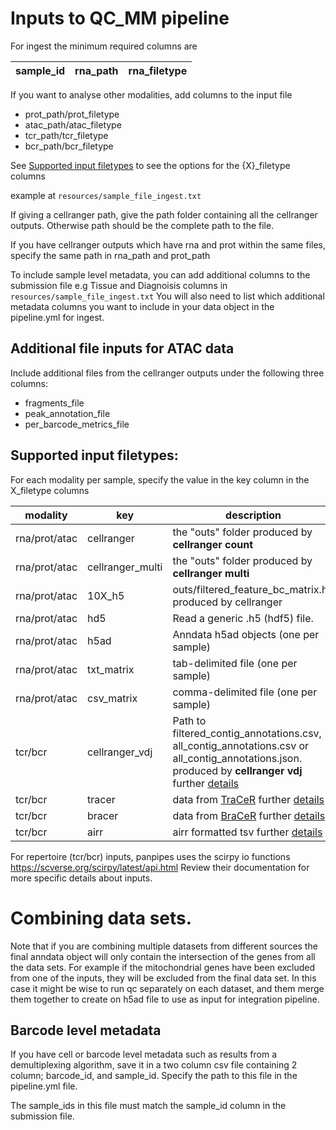 
# Inputs to QC_MM pipeline

For ingest the minimum required columns are

sample_id | rna_path | rna_filetype  
----------|----------|-------------


If you want to analyse other modalities, add columns to the input file

- prot_path/prot_filetype
- atac_path/atac_filetype
- tcr_path/tcr_filetype
- bcr_path/bcr_filetype

See [Supported input filetypes](##Supported-input-filetypes) to see the options for the {X}_filetype columns

example at `resources/sample_file_ingest.txt`

If giving a cellranger path, give the path folder containing all the cellranger outputs. Otherwise path should be the complete path to the file. 

If you have cellranger outputs which have rna and prot within the same files, specify the same path in rna_path and prot_path

To include sample level metadata, you can add additional columns to the submission file
e.g Tissue and Diagnoisis columns in `resources/sample_file_ingest.txt`
You will also need to list which additional metadata columns you want to include in your data object in the pipeline.yml for ingest.

## Additional file inputs for ATAC data
Include additional files from the cellranger outputs under the following three columns:
- fragments_file 
- peak_annotation_file
- per_barcode_metrics_file

## Supported input filetypes:

For each modality per sample, specify the value in the key column in the X_filetype columns

modality    |key       |description
------------|----------|----------
rna/prot/atac|cellranger| the "outs" folder produced by **cellranger count**
rna/prot/atac|cellranger_multi| the "outs" folder produced by **cellranger multi**
rna/prot/atac|10X_h5   | outs/filtered_feature_bc_matrix.h5 produced by cellranger
rna/prot/atac|hd5 | Read a generic .h5 (hdf5) file.
rna/prot/atac|h5ad  | Anndata h5ad objects (one per sample)
rna/prot/atac|txt_matrix  | tab-delimited file (one per sample)
rna/prot/atac|csv_matrix  | comma-delimited file (one per sample)
tcr/bcr     |cellranger_vdj| Path to filtered_contig_annotations.csv, all_contig_annotations.csv or all_contig_annotations.json.  produced by **cellranger vdj** further [details](https://scverse.org/scirpy/latest/generated/scirpy.io.read_10x_vdj.html)
tcr/bcr     |tracer| data from [TraCeR](https://github.com/Teichlab/tracer) further [details](https://scverse.org/scirpy/latest/generated/scirpy.io.read_tracer.html)
tcr/bcr     |bracer| data from [BraCeR](https://github.com/Teichlab/bracer) further [details](https://scverse.org/scirpy/latest/generated/scirpy.io.read_bracer.html)
tcr/bcr     |airr  | airr formatted tsv further [details](https://scverse.org/scirpy/latest/generated/scirpy.io.read_airr.html#scirpy.io.read_airr)

For repertoire (tcr/bcr) inputs, panpipes uses the scirpy io functions https://scverse.org/scirpy/latest/api.html 
Review their documentation for more specific details about inputs.


# Combining data sets.
Note that if you are combining multiple datasets from different sources the final anndata object will only contain the intersection of the genes
from all the data sets. For example if the mitochondrial genes have been excluded from one of the inputs, they will be excluded from the final data set.
In this case it might be wise to run qc separately on each dataset, and them merge them together to create on h5ad file to use as input for
integration pipeline.



## Barcode level metadata 
If you have cell or barcode level metadata such as results from a demultiplexing algorithm, save it in a two column csv file containing 2 column; barcode_id, and sample_id. Specify the path to this file in the pipeline.yml file.

The sample_ids in this file must match the sample_id column in the submission file.
